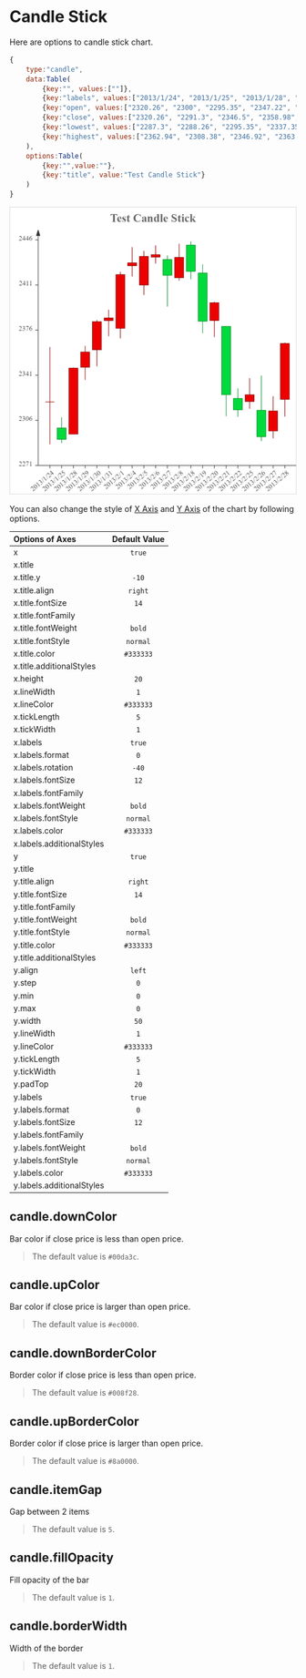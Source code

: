 # Candle Stick

Here are options to candle stick chart.

```javascript
{
    type:"candle",
    data:Table(
        {key:"", values:[""]},
        {key:"labels", values:["2013/1/24", "2013/1/25", "2013/1/28", "2013/1/29", "2013/1/30", "2013/1/31", "2013/2/1", "2013/2/4", "2013/2/5", "2013/2/6", "2013/2/7", "2013/2/8", "2013/2/18", "2013/2/19", "2013/2/20", "2013/2/21", "2013/2/22", "2013/2/25", "2013/2/26", "2013/2/27", "2013/2/28"]},
        {key:"open", values:["2320.26", "2300", "2295.35", "2347.22", "2360.75", "2383.43", "2377.41", "2425.92", "2411", "2432.68", "2430.69", "2416.62", "2441.91", "2420.26", "2383.49", "2378.82", "2322.94", "2320.62", "2313.74", "2297.77", "2322.32"]},
        {key:"close", values:["2320.26", "2291.3", "2346.5", "2358.98", "2382.48", "2385.42", "2419.02", "2428.15", "2433.13", "2434.48", "2418.53", "2432.4", "2421.56", "2382.91", "2397.18", "2325.95", "2314.16", "2325.82", "2293.34", "2313.22", "2365.59"]},
        {key:"lowest", values:["2287.3", "2288.26", "2295.35", "2337.35", "2347.89", "2371.23", "2369.57", "2417.58", "2403.3", "2427.7", "2394.22", "2414.4", "2415.43", "2373.53", "2370.61", "2309.17", "2308.76", "2315.01", "2289.89", "2292.03", "2308.92"]},
        {key:"highest", values:["2362.94", "2308.38", "2346.92", "2363.8", "2383.76", "2391.82", "2421.15", "2440.38", "2437.42", "2441.73", "2433.89", "2443.03", "2444.8", "2427.07", "2397.94", "2378.82", "2330.88", "2338.78", "2340.71", "2324.63", "2366.16"]}
    ),
    options:Table(
        {key:"",value:""},
        {key:"title", value:"Test Candle Stick"}
    )
}
```
![Sample Candle Stick Chart](images/candle.png)

You can also change the style of [X Axis](axes.md?id=x-axis) and [Y Axis](axes.md?id=y-axis) of the chart by following options.

| Options of Axes | Default Value |
|:-|:-:|
| x | `true` |
| x.title |  |
| x.title.y | `-10` |
| x.title.align | `right` |
| x.title.fontSize | `14` |
| x.title.fontFamily |  |
| x.title.fontWeight | `bold` |
| x.title.fontStyle | `normal` |
| x.title.color | `#333333` |
| x.title.additionalStyles |  |
| x.height | `20` |
| x.lineWidth | `1` |
| x.lineColor | `#333333` |
| x.tickLength | `5` |
| x.tickWidth | `1` |
| x.labels | `true` |
| x.labels.format | `0` |
| x.labels.rotation | `-40` |
| x.labels.fontSize | `12` |
| x.labels.fontFamily |  |
| x.labels.fontWeight | `bold` |
| x.labels.fontStyle | `normal` |
| x.labels.color | `#333333` |
| x.labels.additionalStyles |  |
| y | `true` |
| y.title |  |
| y.title.align | `right` |
| y.title.fontSize | `14` |
| y.title.fontFamily |  |
| y.title.fontWeight | `bold` |
| y.title.fontStyle | `normal` |
| y.title.color | `#333333` |
| y.title.additionalStyles |  |
| y.align | `left` |
| y.step | `0` |
| y.min | `0` |
| y.max | `0` |
| y.width | `50` |
| y.lineWidth | `1` |
| y.lineColor | `#333333` |
| y.tickLength | `5` |
| y.tickWidth | `1` |
| y.padTop | `20` |
| y.labels | `true` |
| y.labels.format | `0` |
| y.labels.fontSize | `12` |
| y.labels.fontFamily |  |
| y.labels.fontWeight | `bold` |
| y.labels.fontStyle | `normal` |
| y.labels.color | `#333333` |
| y.labels.additionalStyles |  |

## candle.downColor

Bar color if close price is less than open price.

> The default value is `#00da3c`.

## candle.upColor

Bar color if close price is larger than open price.

> The default value is `#ec0000`.

## candle.downBorderColor

Border color if close price is less than open price.

> The default value is `#008f28`.

## candle.upBorderColor

Border color if close price is larger than open price.

> The default value is `#8a0000`.

## candle.itemGap

Gap between 2 items

> The default value is `5`.

## candle.fillOpacity

Fill opacity of the bar

> The default value is `1`.

## candle.borderWidth

Width of the border

> The default value is `1`.